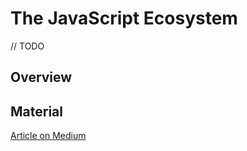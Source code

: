 # The JavaScript Ecosystem

// TODO

## Overview

## Material

[Article on Medium](https://medium.com/front-end-weekly/what-are-npm-yarn-babel-and-webpack-and-how-to-properly-use-them-d835a758f987)
